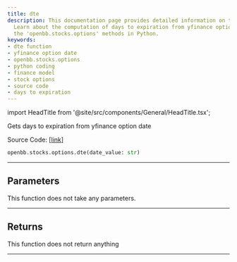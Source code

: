 ```yaml
---
title: dte
description: This documentation page provides detailed information on the 'dte' function.
  Learn about the computation of days to expiration from yfinance option date using
  the 'openbb.stocks.options' methods in Python.
keywords:
- dte function
- yfinance option date
- openbb.stocks.options
- python coding
- finance model
- stock options
- source code
- days to expiration
---
```


import HeadTitle from '@site/src/components/General/HeadTitle.tsx';

<HeadTitle title="stocks.options.dte - Reference | OpenBB SDK Docs" />

Gets days to expiration from yfinance option date

Source Code: [[link](https://github.com/OpenBB-finance/OpenBBTerminal/tree/main/openbb_terminal/stocks/options/yfinance_model.py#L365)]

```python
openbb.stocks.options.dte(date_value: str)
```

---

## Parameters

This function does not take any parameters.

---

## Returns

This function does not return anything

---
